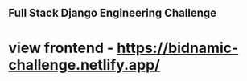 ## Full Stack Django Engineering Challenge


# view frontend - https://bidnamic-challenge.netlify.app/